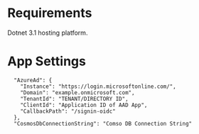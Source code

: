 # Requirements

Dotnet 3.1 hosting platform.  

# App Settings

```
  "AzureAd": {
    "Instance": "https://login.microsoftonline.com/",
    "Domain": "example.onmicrosoft.com",
    "TenantId": "TENANT/DIRECTORY ID",
    "ClientId": "Application ID of AAD App",
    "CallbackPath": "/signin-oidc"
  },
  "CosmosDbConnectionString": "Comso DB Connection String"
```
